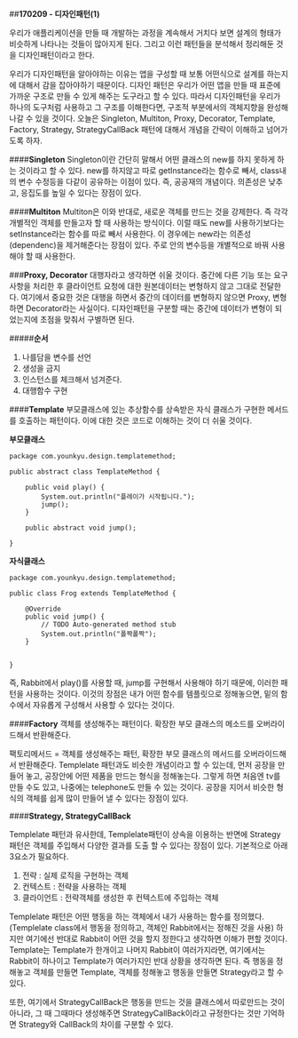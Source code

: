 ##**170209 - 디자인패턴(1)**

 우리가 애플리케이션을 만들 때 개발하는 과정을 계속해서 거치다 보면 설계의 형태가 비슷하게 나타나는 것들이 많아지게 된다. 그리고 이런 패턴들을 분석해서 정리해둔 것을 디자인패턴이라고 한다.

 우리가 디자인패턴을 알아야하는 이유는 앱을 구성할 때 보통 어떤식으로 설계를 하는지에 대해서 감을 잡아야하기 때문이다. 디자인 패턴은 우리가 어떤 앱을 만들 때 표준에 가까운 구조로 만들 수 있게 해주는 도구라고 할 수 있다. 따라서 디자인패턴을 우리가 하나의 도구처럼 사용하고 그 구조를 이해한다면, 구조적 부분에서의 객체지향을 완성해 나갈 수 있을 것이다. 오늘은 Singleton, Multiton, Proxy, Decorator, Template, Factory, Strategy, StrategyCallBack 패턴에 대해서 개념을 간략이 이해하고 넘어가도록 하자.


####**Singleton**
 Singleton이란 간단히 말해서 어떤 클래스의 new를 하지 못하게 하는 것이라고 할 수 있다. new를 하지않고 따로 getInstance라는 함수로 빼서, class내의 변수 수정등을 다같이 공유하는 이점이 있다. 즉, 공공재의 개념이다. 의존성은 낮추고, 응집도를 높일 수 있다는 장점이 있다.

####**Multiton**
 Multiton은 이와 반대로, 새로운 객체를 만드는 것을 강제한다. 즉 각각 개별적인 객체를 만들고자 할 때 사용하는 방식이다. 이럴 때도 new를 사용하기보다는 setInstance라는 함수를 따로 빼서 사용한다. 이 경우에는 new라는 의존성(dependenc)을 제거해준다는 장점이 있다. 주로 안의 변수등을 개별적으로 바꿔 사용해야 할 때 사용한다.

###**Proxy, Decorator**
 대행자라고 생각하면 쉬울 것이다. 중간에 다른 기능 또는 요구사항을 처리한 후 클라이언트 요청에 대한 원본데이터는 변형하지 않고 그대로 전달한다. 여기에서 중요한 것은 대행을 하면서 중간의 데이터를 변형하지 않으면 Proxy, 변형하면 Decorator라는 사실이다. 디자인패턴을 구분할 때는 중간에 데이터가 변형이 되었는지에 초점을 맞춰서 구별하면 된다.
 
#####**순서**

1. 나를담을 변수를 선언 
2. 생성을 금지 
3. 인스턴스를 체크해서 넘겨준다.
4. 대행함수 구현

####**Template**
 부모클래스에 있는 추상함수를 상속받은 자식 클래스가 구현한 메서드를 호출하는 패턴이다. 이에 대한 것은 코드로 이해하는 것이 더 쉬울 것이다. 

**부모클래스**

	package com.younkyu.design.templatemethod;
	
	public abstract class TemplateMethod {
		
		public void play() {
			System.out.println("플레이가 시작됩니다.");
			jump();
		}
	
		public abstract void jump();
		
	}

**자식클래스**

	package com.younkyu.design.templatemethod;
	
	public class Frog extends TemplateMethod {
	
		@Override
		public void jump() {
			// TODO Auto-generated method stub
			System.out.println("폴짝폴짝");
		}
	
		
	}

 즉, Rabbit에서 play()를 사용할 때, jump를 구현해서 사용해야 하기 때문에, 이러한 패턴을 사용하는 것이다. 이것의 장점은 내가 어떤 함수를 템플릿으로 정해놓으면, 밑의 함수에서 자유롭게 구성해서 사용할 수 있다는 것이다.

####**Factory**
 객체를 생성해주는 패턴이다. 확장한 부모 클래스의 메소드를 오버라이드해서 반환해준다. 
 
  팩토리메서드 = 객체를 생성해주는 패턴, 확장한 부모 클래스의 메서드를 오버라이드해서 반환해준다. Templelate 패턴과도 비슷한 개념이라고 할 수 있는데, 먼저 공장을 만들어 놓고, 공장안에 어떤 제품을 만드는 형식을 정해놓는다. 그렇게 하면 처음엔 tv를 만들 수도 있고, 나중에는 telephone도 만들 수 있는 것이다. 공장을 지어서 비슷한 형식의 객체를 쉽게 많이 만들어 낼 수 있다는 장점이 있다.

####**Strategy, StrategyCallBack**

 Templelate 패턴과 유사한데, Templelate패턴이 상속을 이용하는 반면에 Strategy 패턴은 객체를 주입해서 다양한 결과를 도출 할 수 있다는 장점이 있다. 기본적으로 아래 3요소가 필요하다.
 
 1. 전략 : 실제 로직을 구현하는 객체
 2. 컨텍스트 : 전략을 사용하는 객체
 3. 클라이언트 : 전략객체를 생성한 후 컨텍스트에 주입하는 객체

 Templelate 패턴은 어떤 행동을 하는 객체에서 내가 사용하는 함수를 정의했다. (Templelate class에서 행동을 정의하고, 객체인 Rabbit에서는 정해진 것을 사용) 하지만 여기에선 반대로 Rabbit이 어떤 것을 할지 정한다고 생각하면 이해가 편할 것이다. Template는 Template가 한개이고 나머지 Rabbit이 여러가지라면, 여기에서는 Rabbit이 하나이고 Template가 여러가지인 반대 상황을 생각하면 된다. 즉 행동을 정해놓고 객체를 만들면 Template, 객체를 정해놓고 행동을 만들면 Strategy라고 할 수 있다.

 또한, 여기에서 StrategyCallBack은 행동을 만드는 것을 클래스에서 따로만드는 것이 아니라, 그 때 그때마다 생성해주면 StrategyCallBack이라고 규정한다는 것만 기억하면 Strategy와 CallBack의 차이를 구분할 수 있다.
